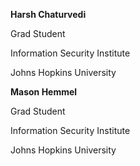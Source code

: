 **Harsh Chaturvedi**

Grad Student 

Information Security Institute

Johns Hopkins University



**Mason Hemmel**

Grad Student 

Information Security Institute

Johns Hopkins University

